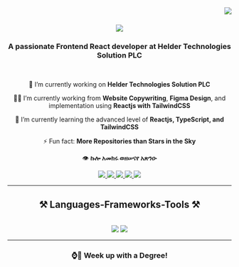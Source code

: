 
<img align="right" src="https://visitor-badge.laobi.icu/badge?page_id=Yohannesdires.Yohannesdires" />

<h1 align="center">
    <img src="https://readme-typing-svg.herokuapp.com/?font=OpenSans&size=37&center=true&vCenter=true&width=500&height=70&duration=5000&lines=Hi+There!+👋;+I'm+Yohannis+Dires!;" />
</h1>

<h3 align="center">A passionate Frontend React developer at <span color="blue"> Helder Technologies Solution PLC</span> </h3>

<br/>



<div align="center">
 
 🔭 I’m currently working on **Helder Technologies Solution PLC**

👨‍💻 I’m  currently working from **Website Copywriting**, **Figma Design**, and implementation using **Reactjs with TailwindCSS**
 
 🌱 I’m currently learning the advanced level of **Reactjs, TypeScript, and TailwindCSS**

⚡ Fun fact: **More Repositories than Stars in the Sky**
 
 👁 **ኩሎ አመክሩ ወዘሠናየ አጽንዑ**
 

 </div>

 
<div align="center"> 
 <a href="mailto:yohannesdires1994@mail.com">
  <img src="https://img.shields.io/badge/Email-333333?style=for-the-badge&logo=mail.ru&logoColor=blue" />
</a>

<a href="https://github.com/Yohannesdires">
  <img src="https://img.shields.io/badge/GitHub-333333?style=for-the-badge&logo=github&logoColor=black" />
</a>
  <a href="https://www.linkedin.com/in/yohannis-dires-750797229?lipi=urn%3Ali%3Apage%3Ad_flagship3_profile_view_base_contact_details%3B7FEhU3qVQVe4NtS0AGkoUA%3D%3D" target="_blank">
    <img src="https://img.shields.io/badge/LinkedIn-0077B5?style=for-the-badge&logo=linkedin&logoColor=white" />
</a>
  <a href="https://salesp07.github.io" target="_blank">
     <img src="#?style=for-the-badge&logo=todoist&logoColor=white" target="_blank" /> <!-- sqlite, safari, google-chrome are other good icon options -->
  </a>

  <a href="https://www.facebook.com/profile.php?id=100072541569808" target="_blank">
    <img src="https://img.shields.io/badge/Facebook-1877F2?style=for-the-badge&logo=facebook&logoColor=white" />
</a>
</div>

 <hr/>
 
<h2 align="center">⚒️ Languages-Frameworks-Tools ⚒️</h2>
<br/>
<div align="center">
    <img src="https://skillicons.dev/icons?i=html,css,bootstrap,javascript,react,vscode,figma,tailwind,github,git" />
    <img src="https://skillicons.dev/icons?i=nodejs,express,mongodb,mysql" /><br>
</div>

<hr/>

<div align="center">
      <h3>⌚🎤 Week up with a Degree!</h3>

</div>

<!---
Yohannesdires/Yohannesdires is a ✨ special ✨ repository because its `README.md` (this file) appears on your GitHub profile.
You can click the Preview link to take a look at your changes.
--->
